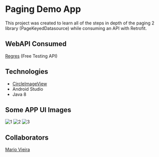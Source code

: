 # Paging Demo App
This project was created to learn all of the steps in depth of the paging 2 library (PageKeyedDatasource) while consuming an API with Retrofit.

## WebAPI Consumed
[Regres](https://reqres.in/) (Free Testing API)

## Technologies
+ [CircleImageView](https://github.com/hdodenhof/CircleImageView)
+ Android Studio
+ Java 8

## Some APP UI Images
![1](https://user-images.githubusercontent.com/47696178/121267414-acdc1780-c8ab-11eb-9db6-5d74ed6a332d.jpg)
![2](https://user-images.githubusercontent.com/47696178/121474155-332f5100-c9b3-11eb-9065-4e6d2c5ebf5f.jpg)
![3](https://user-images.githubusercontent.com/47696178/121267423-afd70800-c8ab-11eb-9c0a-20abb3599624.jpg)

## Collaborators
[Mario Vieira](https://github.com/MarioWork)



 
